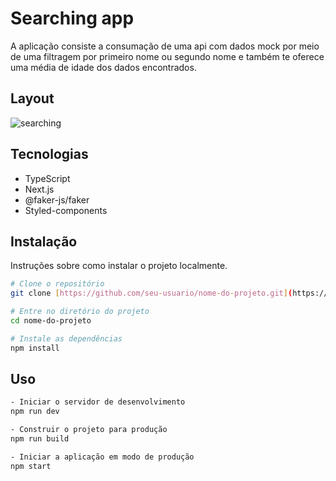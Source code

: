# Searching app

A aplicação consiste a consumação de uma api com dados mock por meio de uma filtragem por primeiro nome ou segundo nome e também te oferece uma média de idade dos dados encontrados.
## Layout
![searching](https://github.com/user-attachments/assets/5e673034-f3a1-45e9-af11-dcea82fd9ba1)
## Tecnologias
- TypeScript
- Next.js
- @faker-js/faker
- Styled-components
## Instalação

Instruções sobre como instalar o projeto localmente.


```bash
# Clone o repositório
git clone [https://github.com/seu-usuario/nome-do-projeto.git](https://github.com/Ryanluc7reis/searching-app.git)

# Entre no diretório do projeto
cd nome-do-projeto

# Instale as dependências
npm install

```
## Uso
```bash
- Iniciar o servidor de desenvolvimento
npm run dev

- Construir o projeto para produção
npm run build

- Iniciar a aplicação em modo de produção
npm start
````

